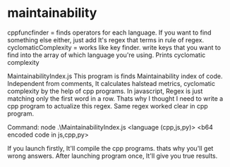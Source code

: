 # maintainability


cppfuncfinder = finds operators for each language. If you want to find something else either, just add It's regex that terms in rule of regex.
cyclomaticComplexity = works like key finder. write keys that you want to find into the array of which language you're using. Prints cyclomatic complexity


MaintainabilityIndex.js
This program is finds Maintainability index of code. Independent from comments, It calculates halstead metrics, cyclomatic complexity by the help of cpp programs. 
In javascript, Regex is just matching only the first word in a row. Thats why I thought I need to write a cpp program to actualize this regex. Same regex worked clear in cpp program.


Command: node .\MaintainabilityIndex.js <id> <language (cpp,js,py)> <b64 encoded code in js,cpp,py>

If you launch firstly, It'll compile the cpp programs. thats why you'll get wrong answers. After launching program once, It'll give you true results. 
